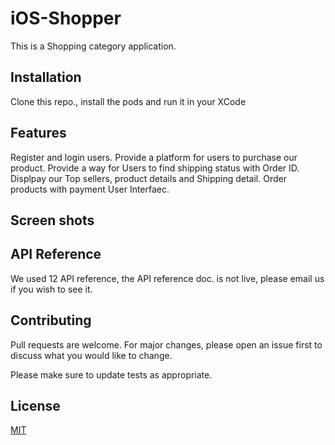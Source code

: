 # iOS-Shopper
This is a Shopping category application.

## Installation

Clone this repo., install the pods and run it in your XCode

## Features

Register and login users. 
Provide a platform for users to purchase our product. 
Provide a way for Users to find shipping status with Order ID. 
Displpay our Top sellers, product details and Shipping detail.
Order products with payment User Interfaec.

## Screen shots


## API Reference

We used 12 API reference, the API reference doc. is not live, please email us if you wish to see it.

## Contributing

Pull requests are welcome. For major changes, please open an issue first to discuss what you would like to change.

Please make sure to update tests as appropriate.

## License
[MIT](https://choosealicense.com/licenses/mit/)

